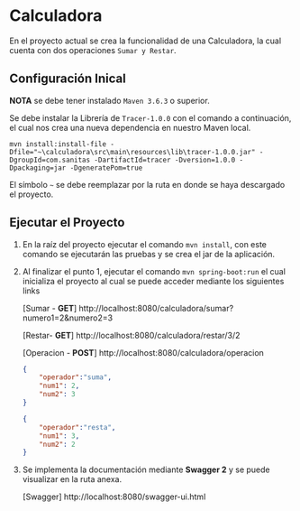 # Calculadora

En el proyecto actual se crea la funcionalidad de una Calculadora, la cual cuenta con dos operaciones `Sumar y Restar`.

## Configuración Inical

**NOTA** se debe tener instalado `Maven 3.6.3` o superior.

Se debe instalar la Librería de `Tracer-1.0.0` con el comando a continuación, el cual nos crea una nueva dependencia en nuestro Maven local.

```
mvn install:install-file -Dfile="~\calculadora\src\main\resources\lib\tracer-1.0.0.jar" -DgroupId=com.sanitas -DartifactId=tracer -Dversion=1.0.0 -Dpackaging=jar -DgeneratePom=true
```

El símbolo `~` se debe reemplazar por la ruta en donde se haya descargado el proyecto.

## Ejecutar el Proyecto

1. En la raíz del proyecto ejecutar el comando `mvn install`, con este comando se ejecutarán las pruebas y se crea el jar de la aplicación.

2. Al finalizar el punto 1, ejecutar el comando `mvn spring-boot:run` el cual inicializa el proyecto al cual se puede acceder mediante los siguientes links

    [Sumar - **GET**] http://localhost:8080/calculadora/sumar?numero1=2&numero2=3

    [Restar- **GET**]  http://localhost:8080/calculadora/restar/3/2
    
	[Operacion - **POST**] http://localhost:8080/calculadora/operacion
	```JSON
	{
		"operador":"suma",
		"num1": 2,
		"num2": 3
	}
	
	{
		"operador":"resta",
		"num1": 3,
		"num2": 2
	}
	```
	
3. Se implementa la documentación mediante **Swagger 2** y se puede visualizar en la ruta anexa.

	[Swagger] http://localhost:8080/swagger-ui.html
